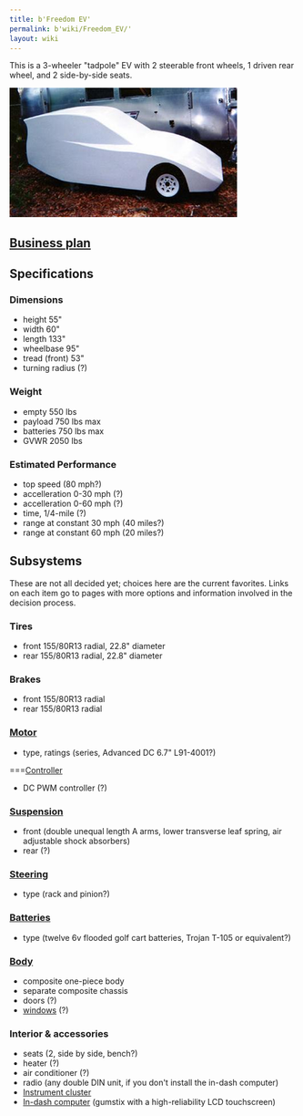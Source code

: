 ```yaml
---
title: b'Freedom EV'
permalink: b'wiki/Freedom_EV/'
layout: wiki
---
```


This is a 3-wheeler "tadpole" EV with 2 steerable front wheels, 1 driven
rear wheel, and 2 side-by-side seats.

![Prototype](FreedomEV-proto-ph3.jpg "Prototype")

[Business plan](/wiki/Business_plan_for_the_Freedom_EV "wikilink")
------------------------------------------------------------

Specifications
--------------

### Dimensions

-   height 55"
-   width 60"
-   length 133"
-   wheelbase 95"
-   tread (front) 53"
-   turning radius (?)

### Weight

-   empty 550 lbs
-   payload 750 lbs max
-   batteries 750 lbs max
-   GVWR 2050 lbs

### Estimated Performance

-   top speed (80 mph?)
-   accelleration 0-30 mph (?)
-   accelleration 0-60 mph (?)
-   time, 1/4-mile (?)
-   range at constant 30 mph (40 miles?)
-   range at constant 60 mph (20 miles?)

Subsystems
----------

These are not all decided yet; choices here are the current favorites.
Links on each item go to pages with more options and information
involved in the decision process.

### Tires

-   front 155/80R13 radial, 22.8" diameter
-   rear 155/80R13 radial, 22.8" diameter

### Brakes

-   front 155/80R13 radial
-   rear 155/80R13 radial

### [Motor](/wiki/Motor_and_controller "wikilink")

-   type, ratings (series, Advanced DC 6.7" L91-4001?)

===[Controller](/wiki/Motor_and_controller "wikilink")

-   DC PWM controller (?)

### [Suspension](/wiki/FreedomEV_Suspension "wikilink")

-   front (double unequal length A arms, lower transverse leaf spring,
    air adjustable shock absorbers)
-   rear (?)

### [Steering](/wiki/FreedomEV_Steering "wikilink")

-   type (rack and pinion?)

### [Batteries](/wiki/FreedomEV_Batteries "wikilink")

-   type (twelve 6v flooded golf cart batteries, Trojan T-105 or
    equivalent?)

### [Body](/wiki/FreedomEV_Body "wikilink")

-   composite one-piece body
-   separate composite chassis
-   doors (?)
-   [windows](/wiki/FreedomEV_Windows "wikilink") (?)

### Interior & accessories

-   seats (2, side by side, bench?)
-   heater (?)
-   air conditioner (?)
-   radio (any double DIN unit, if you don't install the in-dash
    computer)
-   [Instrument cluster](/wiki/Instrument_cluster "wikilink")
-   [In-dash computer](/wiki/In-dash_computers_and_touchscreens "wikilink")
    (gumstix with a high-reliability LCD touchscreen)
